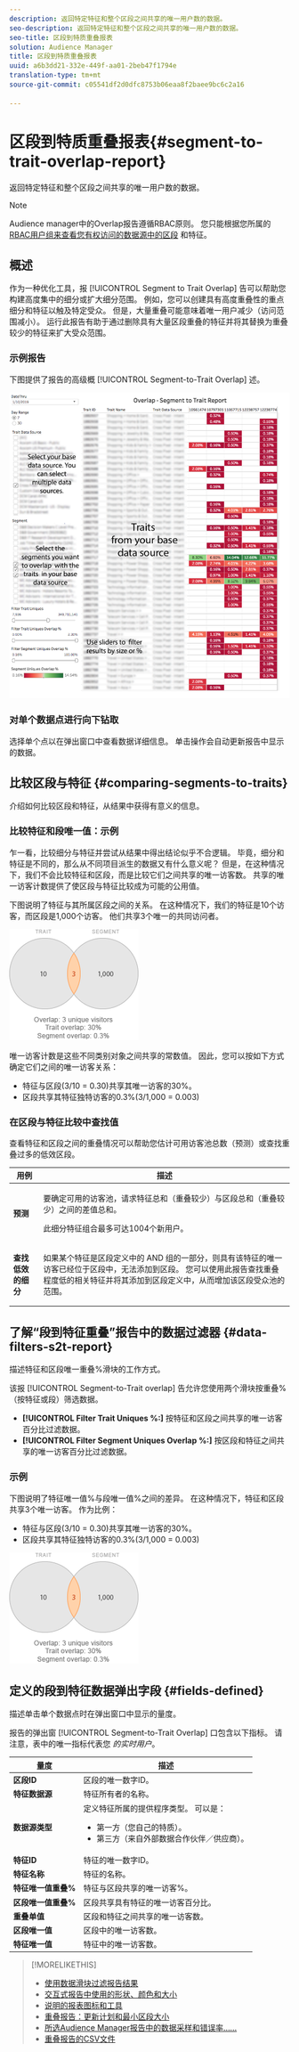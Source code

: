 ```yaml
---
description: 返回特定特征和整个区段之间共享的唯一用户数的数据。
seo-description: 返回特定特征和整个区段之间共享的唯一用户数的数据。
seo-title: 区段到特质重叠报表
solution: Audience Manager
title: 区段到特质重叠报表
uuid: a6b3dd21-332e-449f-aa01-2beb47f1794e
translation-type: tm+mt
source-git-commit: c05541df2d0dfc8753b06eaa8f2baee9bc6c2a16

---
```



# 区段到特质重叠报表{#segment-to-trait-overlap-report}

返回特定特征和整个区段之间共享的唯一用户数的数据。

>[!NOTE]
>
>Audience manager中的Overlap报告遵循RBAC原则。 您只能根据您所属的 [RBAC用户组来查看您有权访问的数据源中的区段](/help/using/features/administration/administration-overview.md) 和特征。

<!-- 

c_segment_trait_overlap.xml

 -->

## 概述

作为一种优化工具，报 [!UICONTROL Segment to Trait Overlap] 告可以帮助您构建高度集中的细分或扩大细分范围。 例如，您可以创建具有高度重叠性的重点细分和特征以触及特定受众。 但是，大量重叠可能意味着唯一用户减少（访问范围减小）。 运行此报告有助于通过删除具有大量区段重叠的特征并将其替换为重叠较少的特征来扩大受众范围。

### 示例报告

下图提供了报告的高级概 [!UICONTROL Segment-to-Trait Overlap] 述。

![](assets/segment-to-trait-overlap.png)

### 对单个数据点进行向下钻取

选择单个点以在弹出窗口中查看数据详细信息。 单击操作会自动更新报告中显示的数据。

## 比较区段与特征 {#comparing-segments-to-traits}

介绍如何比较区段和特征，从结果中获得有意义的信息。

<!-- 

c_compare_s2t.xml

 -->

### 比较特征和段唯一值：示例

乍一看，比较细分与特征并尝试从结果中得出结论似乎不合逻辑。 毕竟，细分和特征是不同的，那么从不同项目派生的数据又有什么意义呢？ 但是，在这种情况下，我们不会比较特征和区段，而是比较它们之间共享的唯一访客数。 共享的唯一访客计数提供了使区段与特征比较成为可能的公用值。

下图说明了特征与其所属区段之间的关系。 在这种情况下，我们的特征是10个访客，而区段是1,000个访客。 他们共享3个唯一的共同访问者。

![](assets/s2t.png)

唯一访客计数是这些不同类别对象之间共享的常数值。 因此，您可以按如下方式确定它们之间的唯一访客关系：

* 特征与区段(3/10 = 0.30)共享其唯一访客的30%。
* 区段共享其特征独特访客的0.3%(3/1,000 = 0.003)

### 在区段与特征比较中查找值

查看特征和区段之间的重叠情况可以帮助您估计可用访客池总数（预测）或查找重叠过多的低效区段。

<table id="table_5B211EF95216426299EB20253A5A9C1B"> 
 <thead> 
  <tr> 
   <th colname="col1" class="entry"> 用例 </th> 
   <th colname="col2" class="entry"> 描述 </th> 
  </tr>
 </thead>
 <tbody> 
  <tr> 
   <td colname="col1"><b>预测</b> </td> 
   <td colname="col2"> <p>要确定可用的访客池，请求特征总和（重叠较少）与区段总和（重叠较少）之间的差值总和。 </p> <p>此细分特征组合最多可达1004个新用户。 </p> </td> 
  </tr> 
  <tr> 
   <td colname="col1"><b>查找低效的细分</b> </td> 
   <td colname="col2"> <p>如果某个特征是区段定义中的 <span class="wintitle"> AND</span> 组的一部分，则具有该特征的唯一访客已经位于区段中，无法添加到区段。 您可以使用此报告查找重叠程度低的相关特征并将其添加到区段定义中，从而增加该区段受众池的范围。 </p> </td> 
  </tr> 
 </tbody> 
</table>

## 了解“段到特征重叠”报告中的数据过滤器 {#data-filters-s2t-report}

描述特征和区段唯一重叠%滑块的工作方式。

<!-- 

r_s2t_sliders.xml

 -->

该报 [!UICONTROL Segment-to-Trait overlap] 告允许您使用两个滑块按重叠%（按特征或段）筛选数据。

* **[!UICONTROL Filter Trait Uniques %:]** 按特征和区段之间共享的唯一访客百分比过滤数据。
* **[!UICONTROL Filter Segment Uniques Overlap %:]** 按区段和特征之间共享的唯一访客百分比过滤数据。

### 示例

下图说明了特征唯一值%与段唯一值%之间的差异。 在这种情况下，特征和区段共享3个唯一访客。 作为比例：

* 特征与区段(3/10 = 0.30)共享其唯一访客的30%。
* 区段共享其特征独特访客的0.3%(3/1,000 = 0.003)

![](assets/s2t.png)

## 定义的段到特征数据弹出字段 {#fields-defined}

描述单击单个数据点时在弹出窗口中显示的量度。

<!-- 

r_s2t_data_pop.xml

 -->

报告的弹出窗 [!UICONTROL Segment-to-Trait Overlap] 口包含以下指标。 请注意，表中的唯一指标代表您 *的实时用户*。

<table id="table_4AF72754276242FFB11543635B43AD90"> 
 <thead> 
  <tr> 
   <th colname="col1" class="entry"> 量度 </th> 
   <th colname="col2" class="entry"> 描述 </th> 
  </tr>
 </thead>
 <tbody> 
  <tr> 
   <td colname="col1"><b><span class="wintitle"> 区段ID</span></b> </td> 
   <td colname="col2"> 区段的唯一数字ID。 </td> 
  </tr> 
  <tr> 
   <td colname="col1"><b><span class="wintitle"> 特征数据源 </span></b> </td> 
   <td colname="col2"> 特征所有者的名称。 </td> 
  </tr> 
  <tr> 
   <td colname="col1"><b><span class="wintitle"> 数据源类型</span></b> </td> 
   <td colname="col2">定义特征所属的提供程序类型。 可以是： 
    <ul id="ul_0477C04A33FD4F5D998B98984E6554D3"> 
     <li id="li_50FCA48EDB5843AB8FB6C34ED2C0067D">第一方（您自己的特质）。 </li> 
     <li id="li_4F6148EDAEFE43FA8D505944E9FE3855">第三方（来自外部数据合作伙伴／供应商）。 </li> 
    </ul> </td> 
  </tr> 
  <tr> 
   <td colname="col1"><b><span class="wintitle"> 特征ID</span></b> </td> 
   <td colname="col2"> 特征的唯一数字ID。 </td> 
  </tr> 
  <tr> 
   <td colname="col1"><b><span class="wintitle"> 特征名称</span></b> </td> 
   <td colname="col2"> 特征的名称。 </td> 
  </tr> 
  <tr> 
   <td colname="col1"><b><span class="wintitle"> 特征唯一值重叠%</span></b> </td> 
   <td colname="col2"> 特征与区段共享的唯一访客%。 </td> 
  </tr> 
  <tr> 
   <td colname="col1"><b><span class="wintitle"> 区段唯一值重叠%</span></b> </td> 
   <td colname="col2"> 区段共享具有特征的唯一访客百分比。 </td> 
  </tr> 
  <tr> 
   <td colname="col1"><b><span class="wintitle"> 重叠单值</span></b> </td> 
   <td colname="col2"> 区段和特征之间共享的唯一访客数。 </td> 
  </tr> 
  <tr> 
   <td colname="col1"><b><span class="wintitle"> 区段唯一值</span></b> </td> 
   <td colname="col2"> 区段中的唯一访客数。 </td> 
  </tr> 
  <tr> 
   <td colname="col1"><b><span class="wintitle"> 特征唯一值</span></b> </td> 
   <td colname="col2"> 特征中的唯一访客数。 </td> 
  </tr> 
 </tbody> 
</table>

>[!MORELIKETHIS]
>
>* [使用数据滑块过滤报告结果](../../reporting/dynamic-reports/data-sliders.md)
>* [交互式报告中使用的形状、颜色和大小](../../reporting/dynamic-reports/interactive-report-technology.md#shapes-colors-sizes)
>* [说明的报表图标和工具](../../reporting/dynamic-reports/interactive-report-technology.md#icons-tools-explained)
>* [重叠报告：更新计划和最小区段大小](../../reporting/dynamic-reports/overlap-minimum-segment-size.md)
>* [所选Audience Manager报告中的数据采样和错误率……](../../reporting/report-sampling.md)
>* [重叠报告的CSV文件](../../reporting/dynamic-reports/overlap-csv-files.md)